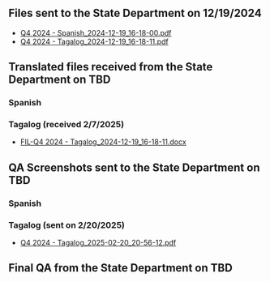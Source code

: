## Files sent to the State Department on 12/19/2024
- [Q4 2024 - Spanish_2024-12-19_16-18-00.pdf](https://github.com/user-attachments/files/18200541/Q4.2024.-.Spanish_2024-12-19_16-18-00.pdf)
- [Q4 2024 - Tagalog_2024-12-19_16-18-11.pdf](https://github.com/user-attachments/files/18200538/Q4.2024.-.Tagalog_2024-12-19_16-18-11.pdf)

## Translated files received from the State Department on TBD

### Spanish

### Tagalog (received 2/7/2025)
- [FIL-Q4 2024 - Tagalog_2024-12-19_16-18-11.docx](https://github.com/user-attachments/files/18710802/FIL-Q4.2024.-.Tagalog_2024-12-19_16-18-11.docx)

## QA Screenshots sent to the State Department on TBD

### Spanish


### Tagalog (sent on 2/20/2025)
-   [Q4 2024 - Tagalog_2025-02-20_20-56-12.pdf](https://github.com/user-attachments/files/18894671/Q4.2024.-.Tagalog_2025-02-20_20-56-12.pdf)


## Final QA from the State Department on TBD
